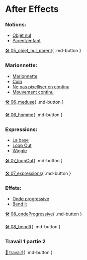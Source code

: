 # After Effects   
### Notions:

- <a href="https://cmontmorency365.sharepoint.com/:v:/s/TIM-582214-Animation2d77/EY-8k89r4P1NgcdK18MCTGsBAhEwbQXREf3mEv0L5ASQJA?e=BlSqqP">Objet nul</a>
- <a href="https://cmontmorency365.sharepoint.com/:v:/s/TIM-582214-Animation2d77/EQY8fcpmVsVHoDc_hLujmNgBzdWN_q5tzNlgFtG01WO_AA?e=fZc941">Parent/enfant</a>


[🛠️ 05_objet_nul_parent](exercices_ae/05_objet_nul_parent.md){ .md-button }   <br>   
      
### Marionnette:

- <a href="https://cmontmorency365.sharepoint.com/:v:/s/TIM-582214-Animation2d77/EcxU1YfNI-5Jv3W-kbM47yUBnsNBxFYjq4uvBbY3ihaGLg?e=Ixxm8J">Marionnette</a>
- <a href="https://cmontmorency365.sharepoint.com/:v:/s/TIM-582214-Animation2d77/EbwIa3V4m5dEpattp9VY7AABBGizbCeEnxvn8iBYMNXc6g?e=V4oxdw">Coin</a>
- <a href="https://cmontmorency365.sharepoint.com/:v:/s/TIM-582214-Animation2d77/Eb3QxVwyLPBFkaujjaq9kVYBhcfG6iUGzoLEjhG_A23X_g?e=53EICJ">Ne pas pixelliser en continu</a>
- <a href="https://cmontmorency365.sharepoint.com/:v:/s/TIM-582214-Animation2d77/EXojd77PpYRGocpyKz4ac9MBWROuC2PqKW0SyqbcQ9k4yg?e=JIvfX6">Mouvement continu</a>


[🛠️ 06_meduse](exercices_ae/06_meduse.md){ .md-button }   <br>   
[🛠️ 06_homme](exercices_ae/06_homme.md){ .md-button }   <br>   
      
### Expressions:

- <a href="https://cmontmorency365.sharepoint.com/:v:/s/TIM-582214-Animation2d77/ERfo6EK5c0FHhW9JricGkIQBFeFnX6_-npLcTO8uqqJ4_w?e=eVerR2">La base</a>
- <a href="https://cmontmorency365.sharepoint.com/:v:/s/TIM-582214-Animation2d77/Efe2JQiXykRNmmTNkxiPZ-4BAlDB7F7THCPlvwNaTKAqow?e=wLXP8A">Loop Out</a>
- <a href="https://cmontmorency365.sharepoint.com/:v:/s/TIM-582214-Animation2d77/EXPup2WiGjlNqT7tguOtZwsBMcTmzJwpHC-sFfDGUw2dcg?e=RD7Zs5">Wiggle</a>

[🛠️ 07_loopOut](exercices_ae/07_loopOut.md){ .md-button }   <br>   
[🛠️ 07_expressions](exercices_ae/07_expressions.md){ .md-button }   <br>   

      
### Effets: 

- <a href="https://cmontmorency365.sharepoint.com/:v:/s/TIM-582214-Animation2d77/EX9ajx8UpMxCqE_Ed9PsYlIBlPqeaHhtyH7W2-vJ3sjBGQ?e=bIwk2Y">Onde progressive</a>
- <a href="https://cmontmorency365.sharepoint.com/:v:/s/TIM-582214-Animation2d77/ESKGZY5CKUBGvHl2i6FtASQBGNrbN2CLUvsuu-Q5HKNI8w?e=eX4SL2">Bend it</a>

[🛠️ 08_ondeProgressive](exercices_ae/08_ondeProgressive.md){ .md-button }   <br>   
[🛠️ 08_bendIt](exercices_ae/08_bendIt.md){ .md-button }   <br>   
      

### Travail 1 partie 2
[💼 travail1](exercices_ae/travail1.md){ .md-button }   <br>   
